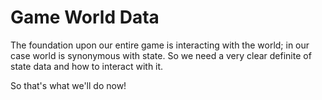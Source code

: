# Game World Data

The foundation upon our entire game is interacting with the world; in our case
world is synonymous with state. So we need a very clear definite of state data
and how to interact with it.

So that's what we'll do now!
